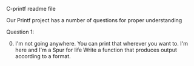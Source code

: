 C-printf readme file

Our Printf project has a number of questions
for proper understanding

Question 1:

0. I'm not going anywhere. You can print that wherever you want to. I'm here and I'm a Spur for life
Write a function that produces output according to a format.
